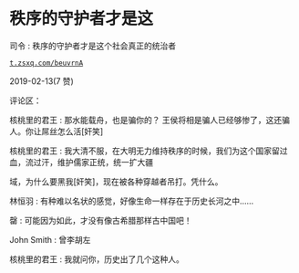 # 秩序的守护者才是这

司令 : 秩序的守护者才是这个社会真正的统治者

[`t.zsxq.com/beuvrnA`](https://t.zsxq.com/beuvrnA)

2019-02-13(7 赞)

评论区：

核桃里的君王 : 那水能载舟，也是骗你的？ 王侯将相是骗人已经够惨了，这还骗人。你让屌丝怎么活[奸笑]

核桃里的君王 : 我大清不服，在大明无力维持秩序的时候，我们为这个国家留过血，流过汗，维护儒家正统，统一扩大疆

域，为什么要黑我[奸笑]，现在被各种穿越者吊打。凭什么。

林恒羽 : 有种难以名状的感觉，好像生命一样存在于历史长河之中……

罄 : 可能因为如此，才没有像古希腊那样古中国吧！

John Smith : 曾李胡左

核桃里的君王 : 我就问你，历史出了几个这种人。